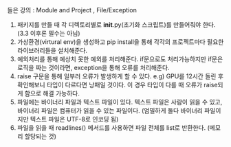 들은 강의 : Module and Project , File/Exception

1. 패키지를 만들 때 각 디렉토리별로 __init__.py(초기화 스크립트)를 만들어줘야 한다. (3.3 이후론 필수는 아님)
2. 가상환경(virtural env)을 생성하고 pip install을 통해 각각의 프로젝트마다 필요한 라이브러리들을 설치해준다. 
3. 예외처리를 통해 예상치 못한 예외를 처리해준다. if문으로도 처리가능하지만 if문은 로직을 짜는 것이라면, exception을 통해 오류를 처리해준다.
4. raise 구문을 통해 일부러 오류가 발생하게 할 수 있다. e.g) GPU를 12시간 돌린 후 확인해보니 타입이 다르다면 낭패일 것이다. 이 경우 타입이 다를 때 오류가 raise되게 함으로 해결 가능하다.
5. 파일에는 바이너리 파일과 텍스트 파일이 있다. 텍스트 파일은 사람이 읽을 수 있고, 바이너리 파일은 컴퓨터가 읽을 수 있는 파일이다. (엄밀하게 둘다 바이너리 파일이지만 텍스트 파일은 UTF-8로 인코딩 됨)
6. 파일을 읽을 때 readlines() 메서드를 사용하면 파일 전체를 list로 반환한다. (메모리 할당되는 것)
